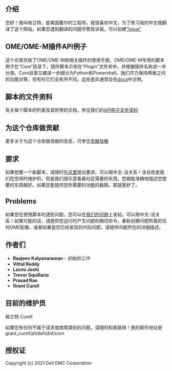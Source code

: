 ## 介绍

您好！我叫格兰特，是美国戴尔的工程师。我很喜欢中文，为了练习我的中文我翻译了这个网站，如果您遇到翻译的问题尽管告诉我，可以创建[“Issue” ](https://github.com/dell/OpenManage-Enterprise/issues)

## OME/OME-M插件API例子

这个仓库存放了OME/OME-M和相关插件的使用手册。OME/OME-M专用的脚本例子在“Core”目录下。插件脚本示例在“Plugin”文件夹中，并根据插件名称进一步分类。Core目录又被进一步细分为Python和Powershell。我们尽力保持两者之间的功能对等，但有时它们会有所不同。这些差异通常会在[docs](../API.md)中注明。

## 脚本的文件资料

有关每个脚本的列表及其附带的文档，参见我们的[API例子文件资料](../API.md)

## 为这个仓库做贡献

更多关于为这个仓库做贡献的信息，可参见[贡献攻略](../CONTRIBUTING.md)

## 要求

如果想要一个新脚本，请随时在[这里](https://github.com/dell/OpenManage-Enterprise/issues)提出要求。可以用中文-没关系！该仓库是我们在空闲时维护的，但是我们很乐意看看社区需要的东西。您越能准确地描述您想要的东西越好。如果您能提供您所需要的功能的截图，那就更好了。

## Problems

如果您在使用脚本时遇到问题，您可以在[我们的问题](https://github.com/dell/OpenManage-Enterprise/issues)上发帖。可以用中文-没关系！如果可能的话，请提供您运行时产生问题的确切命令，重新创建问题所需的任何OME配置，或者如果是您已经发现的代码问题，请提供问题所在的详细描述。


## 作者们

* **Raajeev Kalyanaraman** - *初始的工作*
* **Vittal Reddy**
* **Laxmi Joshi** 
* **Trevor Squillario**
* **Prasad Rao**
* **Grant Curell**

## 目前的维护员

格兰特 Curell

如果您有任何不属于请求或故障类别的问题，请随时和我联络！我的邮件地址是grant_curell(at)dell(dot)com

## 授权证

Copyright (c) 2021 Dell EMC Corporation